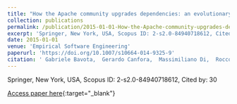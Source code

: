 ```yaml
---
title: "How the Apache community upgrades dependencies: an evolutionary study"
collection: publications
permalink: /publication/2015-01-01-How-the-Apache-community-upgrades-dependencies-an-evolutionary-study
excerpt: 'Springer, New York, USA, Scopus ID: 2-s2.0-84940718612, Cited by: 30'
date: 2015-01-01
venue: 'Empirical Software Engineering'
paperurl: 'https://doi.org/10.1007/s10664-014-9325-9'
citation: ' Gabriele Bavota,  Gerardo Canfora,  Massimiliano Di,  Rocco Oliveto,  Sebastiano Panichella, &quot;How the Apache community upgrades dependencies: an evolutionary study.&quot; Empirical Software Engineering, 2015.'
---
```

Springer, New York, USA, Scopus ID: 2-s2.0-84940718612, Cited by: 30

[Access paper here](https://doi.org/10.1007/s10664-014-9325-9){:target="_blank"}
